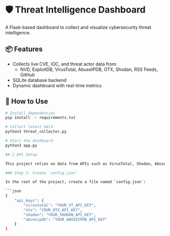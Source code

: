 # 🛡️ Threat Intelligence Dashboard

A Flask-based dashboard to collect and visualize cybersecurity threat intelligence.

## 📦 Features

- Collects live CVE, IOC, and threat actor data from:
  - NVD, ExploitDB, VirusTotal, AbuseIPDB, OTX, Shodan, RSS Feeds, GitHub
- SQLite database backend
- Dynamic dashboard with real-time metrics

## 🚀 How to Use

```bash
# Install dependencies
pip install -r requirements.txt

# Collect latest data
python3 threat_collector.py

# Start the dashboard
python3 app.py

## 🔑 API Setup

This project relies on data from APIs such as VirusTotal, Shodan, AbuseIPDB, OTX, etc.

### Step 1: Create `config.json`

In the root of the project, create a file named `config.json`:

```json
{
    "api_keys": {
        "virustotal": "YOUR_VT_API_KEY",
        "otx": "YOUR_OTX_API_KEY", 
        "shodan": "YOUR_SHODAN_API_KEY",
        "abuseipdb": "YOUR_ABUSEIPDB_API_KEY"
    }
}


